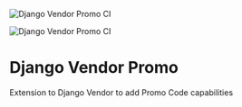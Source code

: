 ![Django Vendor Promo CI](https://github.com/renderbox/django-vendor-promo/workflows/Django%20Vendor%20Promo%20CI/badge.svg)

![Django Vendor Promo CI](https://github.com/renderbox/django-vendor-promo/workflows/Django%20Vendor%20Promo%20Develop/badge.svg)

# Django Vendor Promo

Extension to Django Vendor to add Promo Code capabilities
